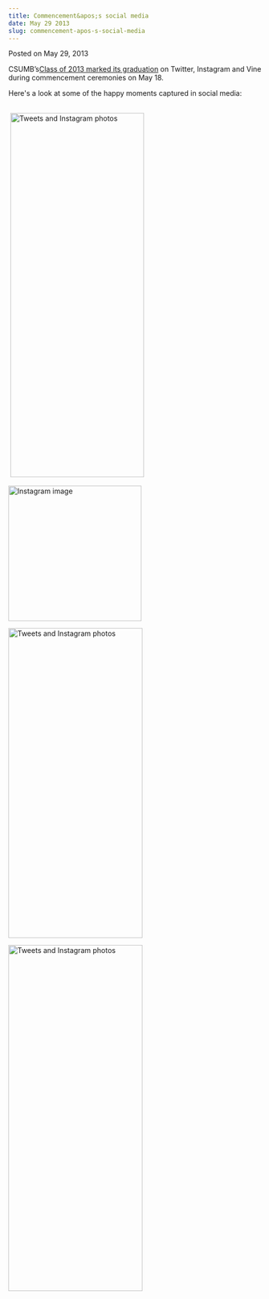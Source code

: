 ```yaml
---
title: Commencement&apos;s social media
date: May 29 2013
slug: commencement-apos-s-social-media
---
```





<span class="date">Posted on May 29, 2013    </span>
<p>CSUMB&#x2019;s<a href="../18/thousands-celebrate-commencement.html" rel="nofollow">Class of 2013 marked its graduation</a> on Twitter,
Instagram and Vine during commencement ceremonies on May 18.</p>
<p>Here&apos;s a look at some of the happy moments captured in social
media:</p>
<p><br>
&#xA0;<img alt="Tweets and Instagram photos" height="724" src="http://news.csumb.edu/sites/default/files/65/attachments/news/images/social_media1.png" width="266"/></br></p>
<p><img alt="Instagram image" height="269" src="http://news.csumb.edu/sites/default/files/65/attachments/news/images/social_media_2.png" width="265"/></p>
<p><img alt="Tweets and Instagram photos" height="616" src="http://news.csumb.edu/sites/default/files/65/attachments/news/images/social_media_3.jpg" width="267"/></p>
<p><img alt="Tweets and Instagram photos" height="688" src="http://news.csumb.edu/sites/default/files/65/attachments/news/images/social_media_4.jpg" width="267"/></p>





